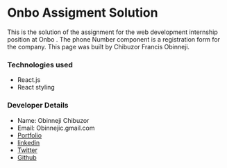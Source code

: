 # Onbo Assigment Solution

This is the solution of the assignment for the web development  internship position at Onbo .
The phone Number component is a registration form for the company.
This page was built by Chibuzor Francis Obinneji.

### Technologies used

- React.js
- React styling


### Developer Details
- Name: Obinneji Chibuzor
- Email: Obinnejic.gmail.com
- [Portfolio](obinnejichibuzor.vercel.app)
- [linkedin](https://linkedin.com/in/obinneji)
- [Twitter](https://twitter.com/francisobinneji)
- [Github](https://github.com/obinneji)
